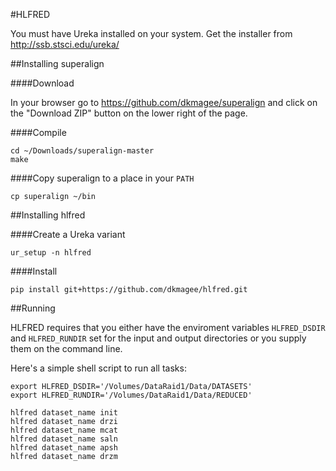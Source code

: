 #HLFRED

You must have Ureka installed on your system. Get the installer from http://ssb.stsci.edu/ureka/

##Installing superalign


####Download
	
In your browser go to https://github.com/dkmagee/superalign and click on the "Download ZIP" button on the lower right of the page.

####Compile

	cd ~/Downloads/superalign-master
	make

####Copy superalign to a place in your `PATH`

	cp superalign ~/bin

##Installing hlfred


####Create a Ureka variant
	
	ur_setup -n hlfred

####Install

	pip install git+https://github.com/dkmagee/hlfred.git

##Running

HLFRED requires that you either have the enviroment variables `HLFRED_DSDIR` and `HLFRED_RUNDIR` set for the input and output directories or you supply them on the command line.

Here's a simple shell script to run all tasks:

	export HLFRED_DSDIR='/Volumes/DataRaid1/Data/DATASETS'
	export HLFRED_RUNDIR='/Volumes/DataRaid1/Data/REDUCED'

	hlfred dataset_name init
	hlfred dataset_name drzi
	hlfred dataset_name mcat
	hlfred dataset_name saln
	hlfred dataset_name apsh
	hlfred dataset_name drzm